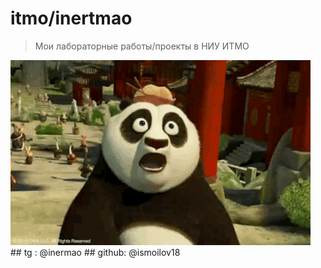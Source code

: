 # itmo/inertmao
> Мои лабораторные работы/проекты в НИУ ИТМО<br><sub><sup></sup></sub>


<img alt="Я воин Дракона!" src="https://github.com/inertmao/itmo/blob/main/.docx/DKbd.gif">


<br>
## tg : @inermao
## github: @ismoilov18
